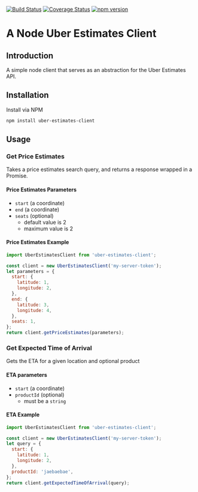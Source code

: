 [![Build Status](https://travis-ci.org/jaebradley/uber-client.svg?branch=master)](https://travis-ci.org/jaebradley/uber-client)
[![Coverage Status](https://coveralls.io/repos/github/jaebradley/uber-client/badge.svg?branch=master)](https://coveralls.io/github/jaebradley/uber-client?branch=master)
[![npm version](https://badge.fury.io/js/uber-client.svg)](https://badge.fury.io/js/uber-client)

# A Node Uber Estimates Client

## Introduction

A simple node client that serves as an abstraction for the Uber Estimates API.

## Installation

Install via NPM

```bash
npm install uber-estimates-client
```

## Usage

### Get Price Estimates

Takes a price estimates search query, and returns a response wrapped in a Promise.

#### Price Estimates Parameters

* `start` (a coordinate)
* `end` (a coordinate)
* `seats` (optional)
  * default value is 2
  * maximum value is 2

#### Price Estimates Example

```javascript
import UberEstimatesClient from 'uber-estimates-client';

const client = new UberEstimatesClient('my-server-token');
let parameters = {
  start: {
    latitude: 1,
    longitude: 2,
  },
  end: {
    latitude: 3,
    longitude: 4,
  },
  seats: 1,
};
return client.getPriceEstimates(parameters);
```

### Get Expected Time of Arrival

Gets the ETA for a given location and optional product

#### ETA parameters

  * `start` (a coordinate)
  * `productId` (optional)
    * must be a `string`

#### ETA Example

```javascript
import UberEstimatesClient from 'uber-estimates-client';

const client = new UberEstimatesClient('my-server-token');
let query = {
  start: {
    latitude: 1,
    longitude: 2,
  },
  productId: 'jaebaebae',
};
return client.getExpectedTimeOfArrival(query);
```
